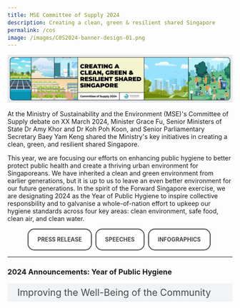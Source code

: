```yaml
---
title: MSE Committee of Supply 2024
description: Creating a clean, green & resilient shared Singapore
permalink: /cos
image: /images/C0S2024-banner-design-01.png
---
```

<style>
/*--------------------------------------------------------------
STYLING FOR INTRO
--------------------------------------------------------------*/

.img-icon {
 max-width: 90% !important;
margin-top: 10px !important;
}
 
.column {
  float: left;
  width: 33%;
  margin: 5px;
}

.icon-desc {
 line-height: 1.5rem !important;
 margin: 10px 0px !important;
 }
 
/* Clear floats after the columns */
.row:after {
  content: "";
  display: table;
  clear: both;
}
 
@media screen and (max-width: 600px) {
  .column {
    width: 75%;
    margin-left: 12.5%;
  }
}
/*--------------------------------------------------------------
STYLING FOR BUTTONS
--------------------------------------------------------------*/
 
.button {
  cursor: pointer;
  -webkit-backface-visibility: hidden;
  backface-visibility: hidden;
  font: inherit;
  border: none;
  position: relative;
  transition: 300ms ease;
  color: #484848 !important;
  text-transform: uppercase;
  background: #ffffff;
  padding: 15px 20px;
  border: 2px solid #484848;
  display: inline-block;
  transition: all 0.4s ease 0s;
  border-radius: 15px;
  font-weight: bold;
  text-decoration: none !important;
  font-size:0.9em;
}
.button:before {
  transition: 300ms ease;
  position: absolute;
  display: block;
  content: "";
  transform: translateZ(-40px);
  -webkit-backface-visibility: hidden;
  backface-visibility: hidden;
  height: calc(100% - 20px);
  width: calc(100% - 20px);
  border-radius: 100px;
  left: 10px;
  top: 16px;
}
.button:hover {
  transform: translateZ(55px);
  color: #ffffff !important;
  background: #4a96b0;
  border-color: #4a96b0 !important;
  transition: all 0.4s ease 0s;
  text-decoration: none;
}
.button:hover:before {
  transform: translateZ(-45px);
}
.button:active {
  transform: translateZ(20px);
}
.button:active:before {
  transform: translateZ(-20px);
  top: 10px;
}
	
/*--------------------------------------------------------------
STYLING FOR ACCORDIAN
--------------------------------------------------------------*/
 input {
	display: none;
}
label {
	display: block;
	padding: 8px 22px;
	margin: 0 0 5px 0;
	cursor: pointor;
	background: #F0F4F6;
	border-radius: 3px;
	color: #484848;
	transition: ease .5s;
	font-size: 1.5em;
}

label:hover {
	background: #4a96b0;
	color: #FFF;
}

.accordion-content {
	/* background: #E2E5F6; */
	padding: 10px 0px 30px 30px;
	/* border: 1px solid #484848; */
	margin: 0 0 1px 0;
	border-radius: 3px;
}

input + label + .accordion-content {
	display: none;
}

input:checked + label + .accordion-content {
	display: none;
}

input:checked + label + .accordion-content {
	display: block;
}
</style>
<img src="/images/C0S2024-banner-design-01.png" class="mse50-logo"><br>

<p>At the Ministry of Sustainability and the Environment (MSE)'s Committee of Supply debate on XX March 2024, Minister Grace Fu, Senior Ministers of State Dr Amy Khor and Dr Koh Poh Koon, and Senior Parliamentary Secretary Baey Yam Keng shared the Ministry's key initiatives in creating a clean, green, and resilient shared Singapore.</p>

<p>This year, we are focusing our efforts on enhancing public hygiene to better protect public health and create a thriving urban environment for Singaporeans. We have inherited a clean and green environment from earlier generations, but it is up to us to leave an even better environment for our future generations. In the spirit of the Forward Singapore exercise, we are designating 2024 as the Year of Public Hygiene to inspire collective responsbility and to galvanise a whole-of-nation effort to upkeep our hygiene standards across four key areas: clean environment, safe food, clean air, and clean water.</p>

<div>
<center>	  
	  <a class="button" href="/resource-room/category/2023-03-02-media-release-cos-mse-2023" target="_blank">Press Release</a>&nbsp;
	  <a class="button" href="/news/committee-of-supply/" target="_blank">Speeches</a>&nbsp; 
	  <a class="button" href="/files/20230302-COS-infogfx.pdf" target="_blank">Infographics</a>&nbsp;
</center>
</div>

<hr> 

<h3 id="2024-announcements">2024 Announcements: Year of Public Hygiene</h3>
<div>
  	<input type="checkbox" id="cctitle1"  /><label for="cctitle1">Improving the Well-Being of the Community</label>
	<div class="accordion-content">
    
	<p><b>Tackling cleanliness hotspots</b></p>
      <ul>
	 <li>Increase frequency, scale and visibility of enforcement blitzes</li>
         <li>Four-fold increase in CCTV deployment to enhance deterrence and facilitate enforcement against offenders</li>
         <li>Selectively publicise acts of littering in community spaces to seek public assistance to identify offenders</li>
        </ul>
	<p><b>Tackling unhygienic public toilets</b></p>
  	<ul>
	 <li>Public Toilets Taskforce to develop and pilot solutions to improve cleanliness of public toilets</li>
	 <li>Enhance enforcement on dirty public toilets</li>
      </ul>
	<p><b>Enhancing vector control</b></p>
  	<ul>
	 <li>Pilot thermal technology to improve rat surveillance</li>
	 <li>Step up enforcement of poor waste management at food premises and bin centres</li>
      </ul>
	<p><b>Enhancing industry capability & leveraging technology</b></p>
  	<ul>
	 <li>Opening of industry-led Enviro Tech Innovation Hub (EITH@TP) to advance sustainable cleaning and support the cleaning workforce</li>
	 <li>Explore the use of artificial intelligence-powered video analytics to detect cleaning gaps more quickly</li>
      </ul>
	<p><b>Rallying the community</b></p>
  	<ul>
	 <li>Encourage everyone to play their part through campaigns such as "Keep Singapore Clean"</li>
	 <li>Expand Community Auditor Programme to audit performance of cleaning service providers at private housing estates</li>
      </ul>
	<p><b>Fostering joint food safety responsibility with industry</b></p>
  	<ul>
	 <li>Refine food safety grading system to recognise food establishments with good track record of food safety and food safety management systems</li>
	 <li>Remove the need for licences for market stalls selling non-food and low-risk food items and vending machines selling pre-packed food</li>
      </ul>
      	</div>
<div>
  	<input type="checkbox" id="cctitle2"  /><label for="cctitle2">Pressing on Towards Net Zero</label>
	<div class="accordion-content">
	<p><b>Supporting households and businesses to be more resource efficient</p><b>
	 <ul>
	  <li>Enhancement of Climate Friendly Households Programme to encourage all HDB householdsto switch to energy and water efficient household appliances</li>
          <li>Extension of energy labelling scheme to household water heaters and commercial storage refrigerators to help households and businesses make informed energy efficient choices</li>
     	  <li>A more streamlined Energy Efficiency Grant for businesses</li>
	</ul>
	<p><b>Greening the public sector's procurement policies</p><b>
	<ul>
	 <li>Tender evaluation points to be set aside for environmental sustainability for Government events from FY2025</li>
	</ul>
	</div>
<div>	
  	<input type="checkbox" id="cctitle3"  /><label for="cctitle3">Strengthening Climate Resilience</label>
	<div class="accordion-content">
      	<p><b>Protecting our coasts</b></p>
	<ul>
	 <li>Propose new legislation and Code of Practice to support coastal protection measures</li>
      	 <li>Conduct site-specific studies at City-East Coast, North-west Coast and Jurong Island to better understand Singapore's coastlines</li>
      	 <li>Continue to engage stakeholders on coastal protection efforts, including for Long Island</li>
	</ul>
	</div>
<div>
	<input type="checkbox" id="cctitle4"  /><label for="cctitle4">Improving our Resource Sustainability</label>
	<div class="accordion-content">
	<p><b>Supporting businesses in building waste management competencies</b></p>
	<ul>
      	 <li>New course to train up Zero Waste Managers to champion 3R (Reduce, Reuse, Recycle) efforts in their organisations</li>
        </ul>	
	<p><b>Reducing packaging waste</b></p>
	<ul>
          <li>Commence study to explore feasibility of expanding the Extended Producer Responsibility approach to cover more types of packaging waste beyond beverage containers</li>
	</ul>
	</div>
		
<div>
	<input type="checkbox" id="cctitle5"  /><label for="cctitle5">Securing a Supply of Safe Food</label>
	<div class="accordion-content">
	<p><b>Strengthening our food safety & security regime</b></p>
	<ul>
	 <li>Upcoming Food Safety and Security Bill to better protect consumers and safeguard food supply resilience</li>
	</ul>
     	<p><b>Working with industry to diversify food import sources</b></p>
	 <ul>
	  <li>Accredited new food import sources in 2023 (e.g. Indonesia for live chickens, Türkiye for eggs)</li>
	 </ul>
	<p><b>Playing our part for food supply resilience</b></p>
	 <ul>
	  <li>Piloted a Food Resilience Preparedness Project involving secondary school students to educate them on the importance of food security</li>
	 </ul>
	<p><b>Uplifting the local agri-food sector</b></p>
	 <ul>
	  <li>Transform our aquaculture sector through the Singapore Aquaculture Plan, which will embody our collective vision for productive and sustainable aquaculture</li>
	  <li>Partner stakeholders to better match supply and demand for local produce via an industry-led aggregator, as well as develop a uniquely Singaporean fish product</li>
	  <li>Onboard more food establishments to the Farm-To-Table Recognition Programme</li>
	 </ul>
	</div>
	
<div>
	<input type="checkbox" id="cctitle6"  /><label for="cctitle6">Ensuring Access to Affordable Hawker Food</label>
	<div class="accordion-content">
	<p><b>Three new hawker centres to open in 2024</b></p>
	 <ul>
      	  <li>Woodleigh Village</li>
	  <li>Anchorvale Village</li>
	  <li>Punggol Coast</li>
	 </ul>
	</div>
	
	<input type="checkbox" id="cctitle7"  /><label for="cctitle7">Partnering the Community</label>
	<div class="accordion-content">
	<p><b>Empowering our youths</b></p>
	 <ul>
          <li>Develop and enable a community of future leaders and environmental champions through the Climate Youth Development Programme</li>
          <li>Empower youths through the #GreenHacks youth panel to co-create policy recommendations on sustainable consumption</li>
         </ul>
	</div>
	
</div>	
	
<!-- container end dic -->


